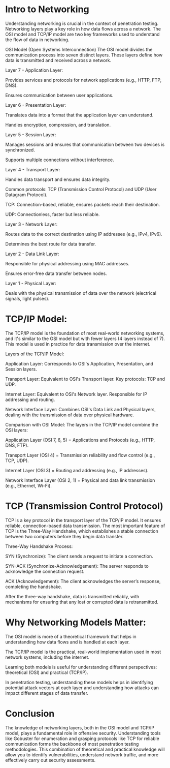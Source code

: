 # Intro to Networking

Understanding networking is crucial in the context of penetration testing. Networking layers play a key role in how data flows across a network. The OSI model and TCP/IP model are two key frameworks used to understand the flow of data in networking.

OSI Model (Open Systems Interconnection)
The OSI model divides the communication process into seven distinct layers. These layers define how data is transmitted and received across a network.

Layer 7 - Application Layer:

Provides services and protocols for network applications (e.g., HTTP, FTP, DNS).

Ensures communication between user applications.

Layer 6 - Presentation Layer:

Translates data into a format that the application layer can understand.

Handles encryption, compression, and translation.

Layer 5 - Session Layer:

Manages sessions and ensures that communication between two devices is synchronized.

Supports multiple connections without interference.

Layer 4 - Transport Layer:

Handles data transport and ensures data integrity.

Common protocols: TCP (Transmission Control Protocol) and UDP (User Datagram Protocol).

TCP: Connection-based, reliable, ensures packets reach their destination.

UDP: Connectionless, faster but less reliable.

Layer 3 - Network Layer:

Routes data to the correct destination using IP addresses (e.g., IPv4, IPv6).

Determines the best route for data transfer.

Layer 2 - Data Link Layer:

Responsible for physical addressing using MAC addresses.

Ensures error-free data transfer between nodes.

Layer 1 - Physical Layer:

Deals with the physical transmission of data over the network (electrical signals, light pulses).

# TCP/IP Model:
The TCP/IP model is the foundation of most real-world networking systems, and it's similar to the OSI model but with fewer layers (4 layers instead of 7). This model is used in practice for data transmission over the internet.

Layers of the TCP/IP Model:

Application Layer: Corresponds to OSI's Application, Presentation, and Session layers.

Transport Layer: Equivalent to OSI's Transport layer. Key protocols: TCP and UDP.

Internet Layer: Equivalent to OSI's Network layer. Responsible for IP addressing and routing.

Network Interface Layer: Combines OSI's Data Link and Physical layers, dealing with the transmission of data over physical hardware.

Comparison with OSI Model:
The layers in the TCP/IP model combine the OSI layers:

Application Layer (OSI 7, 6, 5) = Applications and Protocols (e.g., HTTP, DNS, FTP).

Transport Layer (OSI 4) = Transmission reliability and flow control (e.g., TCP, UDP).

Internet Layer (OSI 3) = Routing and addressing (e.g., IP addresses).

Network Interface Layer (OSI 2, 1) = Physical and data link transmission (e.g., Ethernet, Wi-Fi).

# TCP (Transmission Control Protocol)
TCP is a key protocol in the transport layer of the TCP/IP model. It ensures reliable, connection-based data transmission. The most important feature of TCP is the Three-Way Handshake, which establishes a stable connection between two computers before they begin data transfer.

Three-Way Handshake Process:

SYN (Synchronize): The client sends a request to initiate a connection.

SYN-ACK (Synchronize-Acknowledgement): The server responds to acknowledge the connection request.

ACK (Acknowledgement): The client acknowledges the server’s response, completing the handshake.

After the three-way handshake, data is transmitted reliably, with mechanisms for ensuring that any lost or corrupted data is retransmitted.

# Why Networking Models Matter:
The OSI model is more of a theoretical framework that helps in understanding how data flows and is handled at each layer.

The TCP/IP model is the practical, real-world implementation used in most network systems, including the internet.

Learning both models is useful for understanding different perspectives: theoretical (OSI) and practical (TCP/IP).

In penetration testing, understanding these models helps in identifying potential attack vectors at each layer and understanding how attacks can impact different stages of data transfer.

# Conclusion
The knowledge of networking layers, both in the OSI model and TCP/IP model, plays a fundamental role in offensive security. Understanding tools like Gobuster for enumeration and grasping protocols like TCP for reliable communication forms the backbone of most penetration testing methodologies. This combination of theoretical and practical knowledge will allow you to identify vulnerabilities, understand network traffic, and more effectively carry out security assessments.